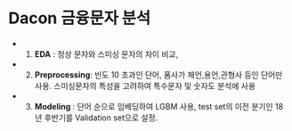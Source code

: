 # Dacon 금융문자 분석
- 1. **EDA** : 정상 문자와 스미싱 문자의 차이 비교, 
- 2. **Preprocessing**: 빈도 10 초과인 단어, 품사가 체언,용언,관형사 등인 단어만 사용. 스미싱문자의 특성을 고려하여 특수문자 및 숫자도 분석에 사용
- 3. **Modeling** : 단어 순으로 임베딩하여 LGBM 사용, test set의 이전 분기인 18년 후반기를 Validation set으로 설정.
